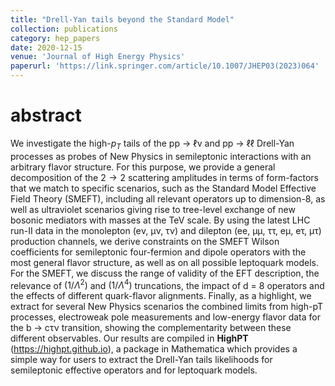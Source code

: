 ```yaml
---
title: "Drell-Yan tails beyond the Standard Model"
collection: publications
category: hep_papers
date: 2020-12-15
venue: 'Journal of High Energy Physics'
paperurl: 'https://link.springer.com/article/10.1007/JHEP03(2023)064'
---
```


abstract 
===
We investigate the high-$p_T$ tails of the pp → ℓν and pp → ℓℓ Drell-Yan processes as probes of New Physics in semileptonic interactions with an arbitrary flavor structure. For this purpose, we provide a general decomposition of the $2\to 2$ scattering amplitudes in terms of form-factors that we match to specific scenarios, such as the Standard Model Effective Field Theory (SMEFT), including all relevant operators up to dimension-8, as well as ultraviolet scenarios giving rise to tree-level exchange of new bosonic mediators with masses at the TeV scale. By using the latest LHC run-II data in the monolepton (eν, μν, τν) and dilepton (ee, μμ, ττ, eμ, eτ, μτ) production channels, we derive constraints on the SMEFT Wilson coefficients for semileptonic four-fermion and dipole operators with the most general flavor structure, as well as on all possible leptoquark models. For the SMEFT, we discuss the range of validity of the EFT description, the relevance of $(1/Λ^2)$ and $(1/Λ^4)$ truncations, the impact of d = 8 operators and the effects of different quark-flavor alignments. Finally, as a highlight, we extract for several New Physics scenarios the combined limits from high-pT processes, electroweak pole measurements and low-energy flavor data for the b → cτν transition, showing the complementarity between these different observables. Our results are compiled in **HighPT** (https://highpt.github.io), a package in Mathematica which provides a simple way for users to extract the Drell-Yan tails likelihoods for semileptonic effective operators and for leptoquark models.